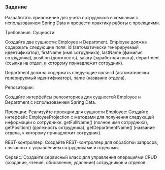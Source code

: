 ### Задание
Разработать приложение для учета сотрудников в компании с использованием Spring Data и провести практику работы с проекциями.

Требования:
Сущности:

Создайте две сущности: Employee и Department. Employee должна содержать следующие поля: id (автоматически генерируемый идентификатор), firstName (имя сотрудника), lastName (фамилия сотрудника), position (должность), salary (заработная плата), department (ссылка на отдел, к которому принадлежит сотрудник).

Department должна содержать следующие поля: id (автоматически генерируемый идентификатор), name (название отдела).

Репозитории:

Создайте интерфейсы репозиториев для сущностей Employee и Department с использованием Spring Data.

Проекции:
Реализуйте проекции для сущности Employee: Создайте интерфейс EmployeeProjection с методами для получения следующей информации о сотруднике: getFullName() (полное имя сотрудника), getPosition() (должность сотрудника), getDepartmentName() (название отдела, к которому принадлежит сотрудник).

REST-контроллер:
Создайте REST-контроллер для обработки запросов, связанных с управлением сотрудниками и отделами.

Сервис:
Создайте сервисный класс для управления операциями CRUD (создание, чтение, обновление, удаление) сотрудников и отделов.